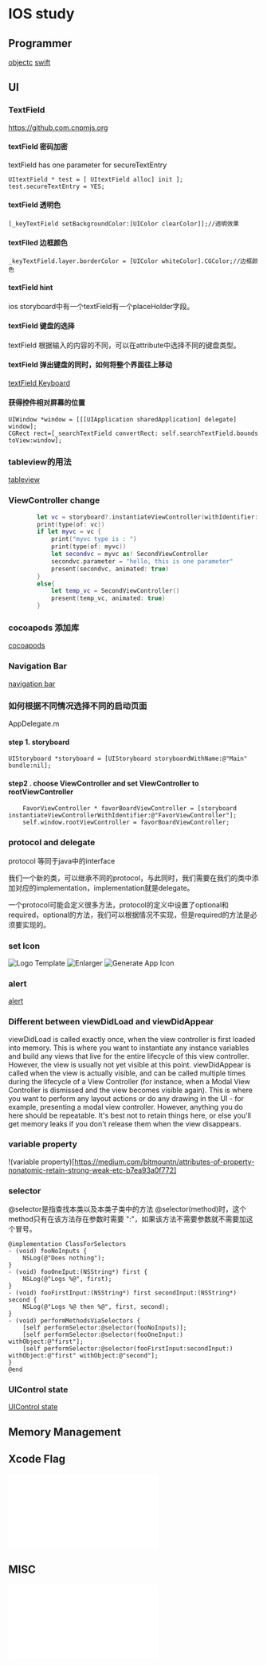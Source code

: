 # IOS study

## Programmer
[objectc](./object-c/object-c.md)
[swift](./swift/swift.md)

## UI

### TextField
https://github.com.cnpmjs.org
#### textField 密码加密
textField has one parameter for secureTextEntry
```objc
UItextField * test = [ UItextField alloc] init ];
test.secureTextEntry = YES;
```

#### textField 透明色
```objc
[_keyTextField setBackgroundColor:[UIColor clearColor]];//透明效果
```
#### textFiled 边框颜色
```objc
_keyTextField.layer.borderColor = [UIColor whiteColor].CGColor;//边框颜色
```
#### textField hint
ios storyboard中有一个textField有一个placeHolder字段。

#### textField 键盘的选择
textField 根据输入的内容的不同，可以在attribute中选择不同的键盘类型。

#### textField 弹出键盘的同时，如何将整个界面往上移动
[textField Keyboard](./textField_Keyboard.md)

#### 获得控件相对屏幕的位置
```objc
UIWindow *window = [[[UIApplication sharedApplication] delegate] window];
CGRect rect=[_searchTextField convertRect: self.searchTextField.bounds toView:window];
```

### tableview的用法
[tableview](./tableview.md)

### ViewController change
```swift
        let vc = storyboard?.instantiateViewController(withIdentifier: "second")
        print(type(of: vc))
        if let myvc = vc {
            print("myvc type is : ")
            print(type(of: myvc))
            let secondvc = myvc as! SecondViewController
            secondvc.parameter = "hello, this is one parameter"
            present(secondvc, animated: true)
        }
        else{
            let temp_vc = SecondViewController()
            present(temp_vc, animated: true)
        }
```
### cocoapods 添加库
[cocoapods](./cocoapods.md)

### Navigation Bar
[navigation bar](./navigation.md)

### 如何根据不同情况选择不同的启动页面
AppDelegate.m 
#### step 1. storyboard
```objc
UIStoryboard *storyboard = [UIStoryboard storyboardWithName:@"Main" bundle:nil];
```

#### step2 . choose ViewController and set ViewController to rootViewController

```objc
	FavorViewController * favorBoardViewController = [storyboard instantiateViewControllerWithIdentifier:@"FavorViewController"];
	self.window.rootViewController = favorBoardViewController;
```

### protocol and delegate
protocol 等同于java中的interface

我们一个新的类，可以继承不同的protocol，与此同时，我们需要在我们的类中添加对应的implementation，implementation就是delegate。

一个protocol可能会定义很多方法，protocol的定义中设置了optional和required，optional的方法，我们可以根据情况不实现，但是required的方法是必须要实现的。


### set Icon
![Logo Template](https://www.canva.cn)
![Enlarger](https://www.photoenlarger.com/)
![Generate App Icon](https://appicon.co/)

### alert
[alert](./alert.md)

### Different between viewDidLoad and viewDidAppear
viewDidLoad is called exactly once, when the view controller is first loaded into memory. This is where you want to instantiate any instance variables and build any views that live for the entire lifecycle of this view controller. However, the view is usually not yet visible at this point.
viewDidAppear is called when the view is actually visible, and can be called multiple times during the lifecycle of a View Controller (for instance, when a Modal View Controller is dismissed and the view becomes visible again). This is where you want to perform any layout actions or do any drawing in the UI - for example, presenting a modal view controller. However, anything you do here should be repeatable. It's best not to retain things here, or else you'll get memory leaks if you don't release them when the view disappears.

### variable property
!(variable property)[https://medium.com/bitmountn/attributes-of-property-nonatomic-retain-strong-weak-etc-b7ea93a0f772]

### selector
@selector是指查找本类以及本类子类中的方法
@selector(method)时，这个method只有在该方法存在参数时需要 ":"，如果该方法不需要参数就不需要加这个冒号。

```objc
@implementation ClassForSelectors
- (void) fooNoInputs {
    NSLog(@"Does nothing");
}
- (void) fooOneIput:(NSString*) first {
    NSLog(@"Logs %@", first);
}
- (void) fooFirstInput:(NSString*) first secondInput:(NSString*) second {
    NSLog(@"Logs %@ then %@", first, second);
}
- (void) performMethodsViaSelectors {
    [self performSelector:@selector(fooNoInputs)];
    [self performSelector:@selector(fooOneInput:) withObject:@"first"];
    [self performSelector:@selector(fooFirstInput:secondInput:) withObject:@"first" withObject:@"second"];
}
@end

```

### UIControl state
[UIControl state](./uiControlState.md)

## Memory Management


## Xcode Flag
![xcode flag](./xcode_flag.md)

## MISC
![misc](./misc.md)